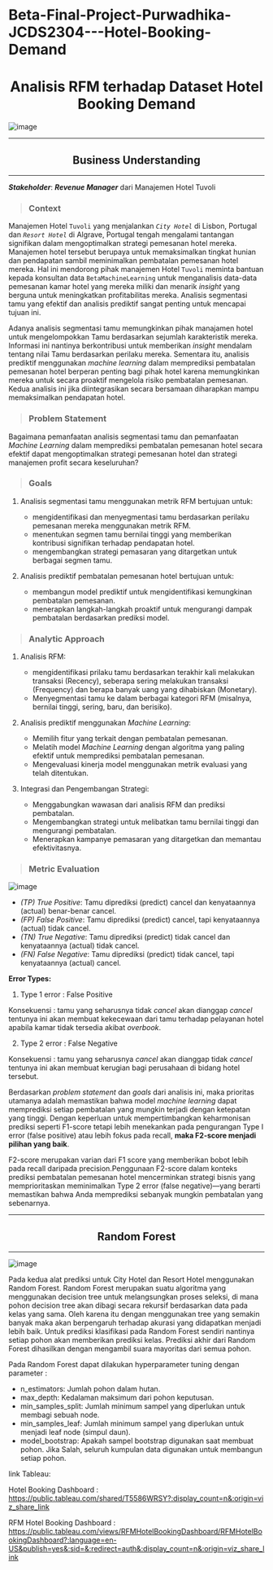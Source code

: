 # Beta-Final-Project-Purwadhika-JCDS2304---Hotel-Booking-Demand

# <center>**Analisis RFM terhadap Dataset Hotel Booking Demand**

![image](https://github.com/user-attachments/assets/f94da422-be25-4134-ba62-f9c941ff12d8)

<hr>

## <center>**Business Understanding**

<hr>

***Stakeholder***: ***Revenue Manager*** dari Manajemen Hotel Tuvoli


> ### **Context**

Manajemen Hotel `Tuvoli` yang menjalankan *`City Hotel`* di Lisbon, Portugal dan *`Resort Hotel`* di Algrave, Portugal tengah mengalami tantangan signifikan dalam mengoptimalkan strategi pemesanan hotel mereka. Manajemen hotel tersebut berupaya untuk memaksimalkan tingkat hunian dan pendapatan sambil meminimalkan pembatalan pemesanan hotel mereka. Hal ini mendorong pihak manajemen Hotel `Tuvoli` meminta bantuan kepada konsultan data `BetaMachineLearning` untuk menganalisis data-data pemesanan kamar hotel yang mereka miliki dan menarik *insight* yang berguna untuk meningkatkan profitabilitas mereka. Analisis segmentasi tamu yang efektif dan analisis prediktif sangat penting untuk mencapai tujuan ini. 

Adanya analisis segmentasi tamu memungkinkan pihak manajamen hotel untuk mengelompokkan Tamu berdasarkan sejumlah karakteristik mereka. Informasi ini nantinya berkontribusi untuk memberikan *insight* mendalam tentang nilai Tamu berdasarkan perilaku mereka. Sementara itu, analisis prediktif menggunakan *machine learning* dalam memprediksi pembatalan pemesanan hotel berperan penting bagi pihak hotel karena memungkinkan mereka untuk secara proaktif mengelola risiko pembatalan pemesanan. Kedua analisis ini jika diintegrasikan secara bersamaan diharapkan mampu memaksimalkan pendapatan hotel.

> ### **Problem Statement**

Bagaimana pemanfaatan analisis segmentasi tamu dan pemanfaatan *Machine Learning* dalam memprediksi pembatalan pemesanan hotel secara efektif dapat mengoptimalkan strategi pemesanan hotel dan strategi manajemen profit secara keseluruhan?

> ### **Goals**

1. Analisis segmentasi tamu menggunakan metrik RFM bertujuan untuk:
    - mengidentifikasi dan menyegmentasi tamu berdasarkan perilaku pemesanan mereka menggunakan metrik RFM.
    - menentukan segmen tamu bernilai tinggi yang memberikan kontribusi signifikan terhadap pendapatan hotel.
    - mengembangkan strategi pemasaran yang ditargetkan untuk berbagai segmen tamu.

2. Analisis prediktif pembatalan pemesanan hotel bertujuan untuk:
    - membangun model prediktif untuk mengidentifikasi kemungkinan pembatalan pemesanan.
    - menerapkan langkah-langkah proaktif untuk mengurangi dampak pembatalan berdasarkan prediksi model.

> ### **Analytic Approach**

1. Analisis RFM:
   - mengidentifikasi prilaku tamu berdasarkan terakhir kali melakukan transaksi (Recency), seberapa sering melakukan transaksi (Frequency) dan berapa banyak uang yang dihabiskan (Monetary).
   - Menyegmentasi tamu ke dalam berbagai kategori RFM (misalnya, bernilai tinggi, sering, baru, dan berisiko).

2. Analisis prediktif menggunakan *Machine Learning*:
   - Memilih fitur yang terkait dengan pembatalan pemesanan.
   - Melatih model *Machine Learning* dengan algoritma yang paling efektif untuk memprediksi pembatalan pemesanan.
   - Mengevaluasi kinerja model menggunakan metrik evaluasi yang telah ditentukan.

3. Integrasi dan Pengembangan Strategi:
   - Menggabungkan wawasan dari analisis RFM dan prediksi pembatalan.
   - Mengembangkan strategi untuk melibatkan tamu bernilai tinggi dan mengurangi pembatalan.
   - Menerapkan kampanye pemasaran yang ditargetkan dan memantau efektivitasnya.

> ### **Metric Evaluation**
![image](https://github.com/user-attachments/assets/a01e4579-b204-4635-968c-58ed4b36d37a)

- *(TP) True Positive*: Tamu diprediksi (predict) cancel dan kenyataannya (actual) benar-benar cancel.
- *(FP) False Positive*: Tamu diprediksi (predict) cancel, tapi kenyataannya (actual) tidak cancel.
- *(TN) True Negative*: Tamu diprediksi (predict) tidak cancel dan kenyataannya (actual) tidak cancel.
- *(FN) False Negative*: Tamu diprediksi (predict) tidak cancel, tapi kenyataannya (actual) cancel.

**Error Types:**

1. Type 1 error : False Positive

Konsekuensi : tamu yang seharusnya tidak *cancel* akan dianggap *cancel* tentunya ini akan membuat kekecewaan dari tamu terhadap pelayanan hotel apabila kamar tidak tersedia akibat *overbook*.

2. Type 2 error : False Negative

Konsekuensi : tamu yang seharusnya *cancel* akan dianggap tidak *cancel* tentunya ini akan membuat kerugian bagi perusahaan di bidang hotel tersebut.

Berdasarkan *problem statement* dan *goals* dari analisis ini, maka prioritas utamanya adalah memastikan bahwa model *machine learning* dapat memprediksi setiap pembatalan yang mungkin terjadi  dengan ketepatan yang tinggi. Dengan keperluan untuk mempertimbangkan keharmonisan prediksi seperti F1-score tetapi lebih menekankan pada pengurangan Type I error (false positive) atau lebih fokus pada recall, **maka F2-score menjadi pilihan yang baik**.

F2-score merupakan varian dari F1 score yang memberikan bobot lebih pada recall daripada precision.Penggunaan F2-score dalam konteks prediksi pembatalan pemesanan hotel mencerminkan strategi bisnis yang memprioritaskan meminimalkan Type 2 error (false negative)—yang berarti memastikan bahwa Anda memprediksi sebanyak mungkin pembatalan yang sebenarnya.


<hr>

## <center> Random Forest

<hr>

![image](https://github.com/user-attachments/assets/c07c3a7e-246f-495b-ad09-0d08b08adda7)

Pada kedua alat prediksi untuk City Hotel dan Resort Hotel menggunakan Random Forest. Random Forest merupakan suatu algoritma yang menggunakan decision tree untuk melangsungkan proses seleksi, di mana pohon decision tree akan dibagi secara rekursif berdasarkan data pada kelas yang sama. Oleh karena itu dengan menggunakan tree yang semakin banyak maka akan berpengaruh terhadap akurasi yang didapatkan menjadi lebih baik. Untuk prediksi klasifikasi pada Random Forest sendiri nantinya setiap pohon akan memberikan prediksi kelas. Prediksi akhir dari Random Forest dihasilkan dengan mengambil suara mayoritas dari semua pohon.

Pada Random Forest dapat dilakukan hyperparameter tuning dengan parameter :

- n_estimators: Jumlah pohon dalam hutan.
- max_depth: Kedalaman maksimum dari pohon keputusan.
- min_samples_split: Jumlah minimum sampel yang diperlukan untuk membagi sebuah node.
- min_samples_leaf: Jumlah minimum sampel yang diperlukan untuk menjadi leaf node (simpul daun).
- model_bootstrap: Apakah sampel bootstrap digunakan saat membuat pohon. Jika Salah, seluruh kumpulan data digunakan untuk membangun setiap pohon.

link Tableau:

Hotel Booking Dashboard : https://public.tableau.com/shared/T5586WRSY?:display_count=n&:origin=viz_share_link

RFM Hotel Booking Dashboard : https://public.tableau.com/views/RFMHotelBookingDashboard/RFMHotelBookingDashboard?:language=en-US&publish=yes&:sid=&:redirect=auth&:display_count=n&:origin=viz_share_link 
